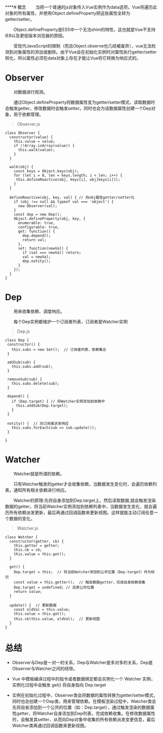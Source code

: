 ****# 概念
&emsp;&emsp;当把一个普通的js对象传入Vue实例作为data选项，Vue将遍历此对象的所有属性，并使用Object.defineProperty把这些属性全转为getter/setter。
 
&emsp;&emsp;Object.defineProperty是ES5中一个无法shim的特性，这也就是Vue不支持IE8以及更低版本浏览器的原因。

&emsp;&emsp;受现代JavaScript的限制（而且Object.observe也几经被废弃），vue无法检测到对象属性的添加或删除。由于Vue会在初始化实例时对属性执行getter/setter转化，所以属性必须在data对象上存在才能让Vue将它转换为响应式的。

# Observer
&emsp;&emsp;对数据进行观测。

&emsp;&emsp;通过Object.defineProperty将数据属性变为getter/setter模式，读取数据时会触发getter，修改数据时会触发setter。同时也会为该数据属性创建一个Dep对象，用于依赖管理。

> Observer.js
```
class Observer {
  constructor(value) {
    this.value = value;
    if (!Array.isArray(value)) {
      this.walk(value);
    }
  }
  
  walk(obj) {
    const keys = Object.keys(obj);
    for (let i = 0, len = keys.length; i < len; i++) {
     this.defineReactive(obj, keys[i], obj[keys[i]]);
    }
  }

  defineReactive(obj, key, val) { // 将obj属性getter/setter化
    if (obj !== null && typeof val === 'object') {
      new Observer(val);
    }
    const dep = new Dep();
    Object.defineProperty(obj, key, {
      enumerable: true,
      configurable: true,
      get: function() {
        dep.depend();
        return val;
      },
      set: function(newVal) {
        if (val === newVal) return;
        val = newVal;
        dep.notity();
      }
    });
  }
}
```

# Dep
&emsp;&emsp;用来收集依赖、调度响应。

&emsp;&emsp;每个Dep实例都维护一个订阅者列表，订阅者是Watcher实例

> Dep.js
 ```
 class Dep {
  constructor() {
    this.subs = new Set();  // 订阅者列表，依赖集合
  }

  addSub(sub) {
    this.subs.add(sub);
  }

  removeSub(sub) {
    this.subs.delete(sub);
  }

  depend() {
    if (Dep.target) { // 将Watcher实例添加到依赖中
      this.addSub(Dep.target);
    }
  }

  notity() {  // 向订阅者派发响应
    this.subs.forEach(sub => sub.update());
  }

}
 ```

# Watcher
&emsp;&emsp;Watcher就是所谓的依赖。

&emsp;&emsp;只有Watcher触发的getter才会收集依赖，当数据发生变化时，会遍历依赖列表，通知所有相关依赖进行响应。

&emsp;&emsp;Watcher的原理:先将自身添加到Dep.target上，然后读取数据,就会触发渲染数据的getter，将当前Watcher实例添加到依赖列表中，当数据发生变化，就会遍历所有依赖派发更新，最后再通过回调函数来更新视图。这样就能主动订阅任意一个数据的变化。

> Watcher.js
```
class Watcher {
  constructor(getter, cb) {
    this.getter = getter;
    this.cb = cb;
    this.value = this.get(); 
  }

  get() { 
    Dep.target = this;  // 将当前Watcher添加到公共位置（Dep.target）作为标识
    const value = this.getter();  // 触发数据getter，完成自身依赖收集
    Dep.target = undefined; // 还原公共位置
    return value;
  }

  update() {  // 更新数据
    const oldVal = this.value;
    this.value = this.get();
    this.cb(this.value, oldVal);  // 更新视图
  }
}
```

# 总结

* Observer与Dep是一对一的关系，Dep与Watcher是多对多的关系，Dep是Observer与Watcher之间的纽带。 
  
*  Vue 中模板编译过程中的指令或者数据绑定都会实例化一个 Watcher 实例，实例化过程中会触发 get() 将自身指向 Dep.target
  
* 实例在初始化过程中，Observer类会将数据的属性转换为getter/setter模式，同时也会创建一个Dep类，用来管理依赖。在模板渲染过程中，Watcher类会先将自省添加到一个公共的位置（如：Dep.target），通过触发渲染的数据属性getter，将Watcher自身添加到Dep列表，完成依赖收集。在修改数据属性时，会触发其setter，从而向Dep对象中收集的所有依赖派发变更信息，最后Watcher类再通过回调函数来更新视图。
